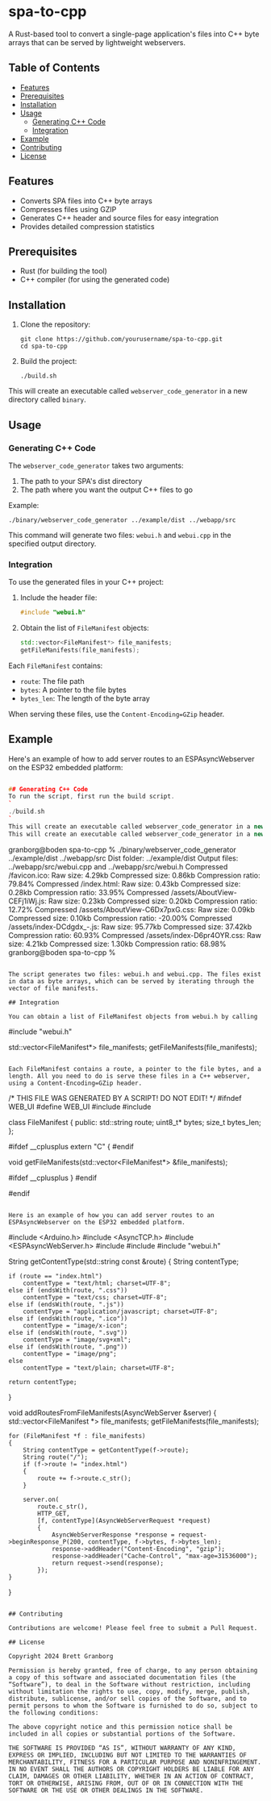 # spa-to-cpp

A Rust-based tool to convert a single-page application's files into C++ byte arrays that can be served by lightweight webservers.

## Table of Contents
- [Features](#features)
- [Prerequisites](#prerequisites)
- [Installation](#installation)
- [Usage](#usage)
  - [Generating C++ Code](#generating-c-code)
  - [Integration](#integration)
- [Example](#example)
- [Contributing](#contributing)
- [License](#license)

## Features

- Converts SPA files into C++ byte arrays
- Compresses files using GZIP
- Generates C++ header and source files for easy integration
- Provides detailed compression statistics

## Prerequisites

- Rust (for building the tool)
- C++ compiler (for using the generated code)

## Installation

1. Clone the repository:
   ```
   git clone https://github.com/yourusername/spa-to-cpp.git
   cd spa-to-cpp
   ```

2. Build the project:
   ```
   ./build.sh
   ```

This will create an executable called `webserver_code_generator` in a new directory called `binary`.

## Usage

### Generating C++ Code

The `webserver_code_generator` takes two arguments:
1. The path to your SPA's dist directory
2. The path where you want the output C++ files to go

Example:
```
./binary/webserver_code_generator ../example/dist ../webapp/src
```

This command will generate two files: `webui.h` and `webui.cpp` in the specified output directory.

### Integration

To use the generated files in your C++ project:

1. Include the header file:
   ```cpp
   #include "webui.h"
   ```

2. Obtain the list of `FileManifest` objects:
   ```cpp
   std::vector<FileManifest*> file_manifests;
   getFileManifests(file_manifests);
   ```

Each `FileManifest` contains:
- `route`: The file path
- `bytes`: A pointer to the file bytes
- `bytes_len`: The length of the byte array

When serving these files, use the `Content-Encoding=GZip` header.

## Example

Here's an example of how to add server routes to an ESPAsyncWebserver on the ESP32 embedded platform:

```cpp

## Generating C++ Code
To run the script, first run the build script.
`
./build.sh
`
This will create an executable called webserver_code_generator in a new directory called binary.
This will create an executable called webserver_code_generator in a new directory called binary. webserver_code_generator takes two arguments: The first is the path to your SPA's dist directory. The second is the path where you want the output C++ files to go.

```
granborg@boden spa-to-cpp % ./binary/webserver_code_generator ../example/dist ../webapp/src
Dist folder: ../example/dist
Output files: ../webapp/src/webui.cpp and ../webapp/src/webui.h
Compressed /favicon.ico:
	Raw size:          4.29kb
	Compressed size:   0.86kb
	Compression ratio: 79.84%
Compressed /index.html:
	Raw size:          0.43kb
	Compressed size:   0.28kb
	Compression ratio: 33.95%
Compressed /assets/AboutView-CEFj1iWj.js:
	Raw size:          0.23kb
	Compressed size:   0.20kb
	Compression ratio: 12.72%
Compressed /assets/AboutView-C6Dx7pxG.css:
	Raw size:          0.09kb
	Compressed size:   0.10kb
	Compression ratio: -20.00%
Compressed /assets/index-DCdgdx_-.js:
	Raw size:          95.77kb
	Compressed size:   37.42kb
	Compression ratio: 60.93%
Compressed /assets/index-D6pr4OYR.css:
	Raw size:          4.21kb
	Compressed size:   1.30kb
	Compression ratio: 68.98%
granborg@boden spa-to-cpp %
```

The script generates two files: webui.h and webui.cpp. The files exist in data as byte arrays, which can be served by iterating through the vector of file manifests.

## Integration

You can obtain a list of FileManifest objects from webui.h by calling

```
#include "webui.h"

std::vector<FileManifest*> file_manifests;
getFileManifests(file_manifests);
```

Each FileManifest contains a route, a pointer to the file bytes, and a length. All you need to do is serve these files in a C++ webserver, using a Content-Encoding=GZip header.

```
/* THIS FILE WAS GENERATED BY A SCRIPT! DO NOT EDIT! */
#ifndef WEB_UI
#define WEB_UI
#include <cstdint>
#include <vector>

class FileManifest {
	public:
		std::string route;
		uint8_t* bytes;
		size_t bytes_len;
};

#ifdef __cplusplus
extern "C" {
#endif

void getFileManifests(std::vector<FileManifest*> &file_manifests);

#ifdef __cplusplus
}
#endif

#endif
```

Here is an example of how you can add server routes to an ESPAsyncWebserver on the ESP32 embedded platform.

```
#include <Arduino.h>
#include <AsyncTCP.h>
#include <ESPAsyncWebServer.h>
#include <vector>
#include <string>
#include "webui.h"

String getContentType(std::string const &route)
{
    String contentType;

    if (route == "index.html")
        contentType = "text/html; charset=UTF-8";
    else if (endsWith(route, ".css"))
        contentType = "text/css; charset=UTF-8";
    else if (endsWith(route, ".js"))
        contentType = "application/javascript; charset=UTF-8";
    else if (endsWith(route, ".ico"))
        contentType = "image/x-icon";
    else if (endsWith(route, ".svg"))
        contentType = "image/svg+xml";
    else if (endsWith(route, ".png"))
        contentType = "image/png";
    else
        contentType = "text/plain; charset=UTF-8";

    return contentType;
}

void addRoutesFromFileManifests(AsyncWebServer &server)
{
    std::vector<FileManifest *> file_manifests;
    getFileManifests(file_manifests);

    for (FileManifest *f : file_manifests)
    {
        String contentType = getContentType(f->route);
        String route("/");
        if (f->route != "index.html")
        {
            route += f->route.c_str();
        }

        server.on(
            route.c_str(),
            HTTP_GET,
            [f, contentType](AsyncWebServerRequest *request)
            {
                AsyncWebServerResponse *response = request->beginResponse_P(200, contentType, f->bytes, f->bytes_len);
                response->addHeader("Content-Encoding", "gzip");
                response->addHeader("Cache-Control", "max-age=31536000");
                return request->send(response);
            });
    }
}
```

## Contributing

Contributions are welcome! Please feel free to submit a Pull Request.

## License

Copyright 2024 Brett Granborg

Permission is hereby granted, free of charge, to any person obtaining a copy of this software and associated documentation files (the “Software”), to deal in the Software without restriction, including without limitation the rights to use, copy, modify, merge, publish, distribute, sublicense, and/or sell copies of the Software, and to permit persons to whom the Software is furnished to do so, subject to the following conditions:

The above copyright notice and this permission notice shall be included in all copies or substantial portions of the Software.

THE SOFTWARE IS PROVIDED “AS IS”, WITHOUT WARRANTY OF ANY KIND, EXPRESS OR IMPLIED, INCLUDING BUT NOT LIMITED TO THE WARRANTIES OF MERCHANTABILITY, FITNESS FOR A PARTICULAR PURPOSE AND NONINFRINGEMENT. IN NO EVENT SHALL THE AUTHORS OR COPYRIGHT HOLDERS BE LIABLE FOR ANY CLAIM, DAMAGES OR OTHER LIABILITY, WHETHER IN AN ACTION OF CONTRACT, TORT OR OTHERWISE, ARISING FROM, OUT OF OR IN CONNECTION WITH THE SOFTWARE OR THE USE OR OTHER DEALINGS IN THE SOFTWARE.
